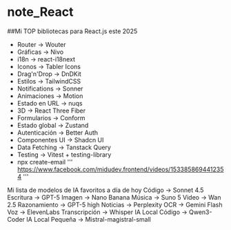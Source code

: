 # note_React
##Mi TOP bibliotecas para React.js este 2025

- Router → Wouter
- Gráficas → Nivo
- i18n → react-i18next
- Iconos → Tabler Icons
- Drag'n'Drop → DnDKit
- Estilos → TailwindCSS
- Notifications → Sonner
- Animaciones → Motion
- Estado en URL → nuqs
- 3D → React Three Fiber
- Formularios → Conform
- Estado global → Zustand
- Autenticación → Better Auth
- Componentes UI → Shadcn UI
- Data Fetching → Tanstack Query
- Testing → Vitest + testing-library
- npx create-email
'''
  https://www.facebook.com/midudev.frontend/videos/1533858694412354
'''

Mi lista de modelos de IA favoritos a día de hoy
Código → Sonnet 4.5
Escritura → GPT-5
Imagen → Nano Banana
Música → Suno 5
Video → Wan 2.5
Razonamiento → GPT-5 high
Noticias → Perplexity
OCR → Gemini Flash
Voz → ElevenLabs
Transcripción → Whisper
IA Local Código → Qwen3-Coder
IA Local Pequeña → Mistral-magistral-small
